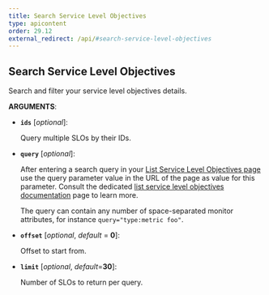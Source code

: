 ```yaml
---
title: Search Service Level Objectives
type: apicontent
order: 29.12
external_redirect: /api/#search-service-level-objectives
---
```


## Search Service Level Objectives

Search and filter your service level objectives details.

**ARGUMENTS**:

* **`ids`** [*optional*]:

    Query multiple SLOs by their IDs.

* **`query`** [*optional*]:

    After entering a search query in your [List Service Level Objectives page][1] use the query parameter value in the URL of the page as value for this parameter. Consult the dedicated [list service level objectives documentation][2] page to learn more.

    The query can contain any number of space-separated monitor attributes, for instance `query="type:metric foo"`.

* **`offset`** [*optional*, *default* = **0**]:

    Offset to start from.

* **`limit`** [*optional*, *default*=**30**]:

    Number of SLOs to return per query.



[1]: https://app.datadoghq.com/slo
[2]: /service_level_objectives/list_slo
